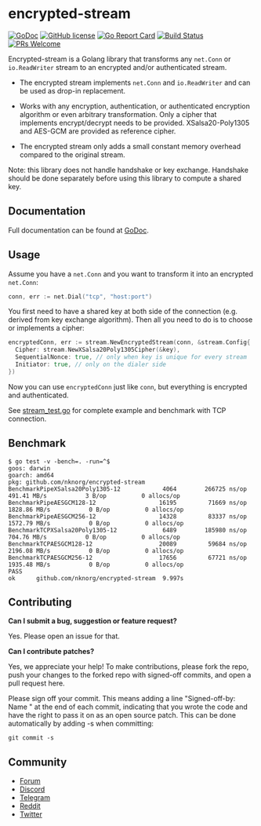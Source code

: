 # encrypted-stream

[![GoDoc](https://godoc.org/github.com/nknorg/encrypted-stream?status.svg)](https://godoc.org/github.com/nknorg/encrypted-stream)
[![GitHub
license](https://img.shields.io/badge/license-Apache%202.0-blue.svg)](LICENSE)
[![Go Report
Card](https://goreportcard.com/badge/github.com/nknorg/encrypted-stream)](https://goreportcard.com/report/github.com/nknorg/encrypted-stream)
[![Build
Status](https://travis-ci.org/nknorg/encrypted-stream.svg?branch=master)](https://travis-ci.org/nknorg/encrypted-stream)
[![PRs
Welcome](https://img.shields.io/badge/PRs-welcome-brightgreen.svg)](#contributing)

Encrypted-stream is a Golang library that transforms any `net.Conn` or
`io.ReadWriter` stream to an encrypted and/or authenticated stream.

- The encrypted stream implements `net.Conn` and `io.ReadWriter` and can be used
  as drop-in replacement.

- Works with any encryption, authentication, or authenticated encryption
  algorithm or even arbitrary transformation. Only a cipher that implements
  encrypt/decrypt needs to be provided. XSalsa20-Poly1305 and AES-GCM are
  provided as reference cipher.

- The encrypted stream only adds a small constant memory overhead compared to
  the original stream.

Note: this library does not handle handshake or key exchange. Handshake should
be done separately before using this library to compute a shared key.

## Documentation

Full documentation can be found at
[GoDoc](https://godoc.org/github.com/nknorg/encrypted-stream).

## Usage

Assume you have a `net.Conn` and you want to transform it into an encrypted
`net.Conn`:

```go
conn, err := net.Dial("tcp", "host:port")
```

You first need to have a shared key at both side of the connection (e.g.
derived from  key exchange algorithm). Then all you need to do is to choose or
implements a cipher:

```go
encryptedConn, err := stream.NewEncryptedStream(conn, &stream.Config{
  Cipher: stream.NewXSalsa20Poly1305Cipher(&key),
  SequentialNonce: true, // only when key is unique for every stream
  Initiator: true, // only on the dialer side
})
```

Now you can use `encryptedConn` just like `conn`, but everything is encrypted
and authenticated.

See [stream_test.go](stream_test.go) for complete example and benchmark with TCP
connection.

## Benchmark

```
$ go test -v -bench=. -run=^$
goos: darwin
goarch: amd64
pkg: github.com/nknorg/encrypted-stream
BenchmarkPipeXSalsa20Poly1305-12    	    4064	    266725 ns/op	 491.41 MB/s	       3 B/op	       0 allocs/op
BenchmarkPipeAESGCM128-12           	   16195	     71669 ns/op	1828.86 MB/s	       0 B/op	       0 allocs/op
BenchmarkPipeAESGCM256-12           	   14328	     83337 ns/op	1572.79 MB/s	       0 B/op	       0 allocs/op
BenchmarkTCPXSalsa20Poly1305-12     	    6489	    185980 ns/op	 704.76 MB/s	       0 B/op	       0 allocs/op
BenchmarkTCPAESGCM128-12            	   20089	     59684 ns/op	2196.08 MB/s	       0 B/op	       0 allocs/op
BenchmarkTCPAESGCM256-12            	   17656	     67721 ns/op	1935.48 MB/s	       0 B/op	       0 allocs/op
PASS
ok  	github.com/nknorg/encrypted-stream	9.997s
```

## Contributing

**Can I submit a bug, suggestion or feature request?**

Yes. Please open an issue for that.

**Can I contribute patches?**

Yes, we appreciate your help! To make contributions, please fork the repo, push
your changes to the forked repo with signed-off commits, and open a pull request
here.

Please sign off your commit. This means adding a line "Signed-off-by: Name
<email>" at the end of each commit, indicating that you wrote the code and have
the right to pass it on as an open source patch. This can be done automatically
by adding -s when committing:

```shell
git commit -s
```

## Community

- [Forum](https://forum.nkn.org/)
- [Discord](https://discord.gg/c7mTynX)
- [Telegram](https://t.me/nknorg)
- [Reddit](https://www.reddit.com/r/nknblockchain/)
- [Twitter](https://twitter.com/NKN_ORG)
